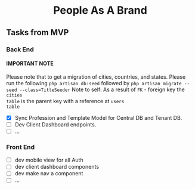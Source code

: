 <h1 align="center">People As A Brand</h1>

## Tasks from MVP

### Back End

#### IMPORTANT NOTE
Please note that to get a migration of cities, countries, and states.
Please run the following
<code>php artisan db:seed</code> followed by <code>php artisan migrate --seed --class=TitleSeeder</code>
Note to self: As a result of <code>FK</code> - foreign key the <code>cities table</code> is the parent key with a reference at <code>users table</code><br/>
- [x] Sync Profession and Template Model for Central DB and Tenant DB.
- [ ] Dev Client Dashboard endpoints.
- [ ] ...

### Front End
- [ ] dev mobile view for all Auth
- [ ] dev client dashboard components
- [ ] dev make nav a component
- [ ] ...

